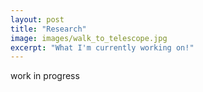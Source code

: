 ```yaml
---
layout: post
title: "Research"
image: images/walk_to_telescope.jpg
excerpt: "What I'm currently working on!"
---
```


work in progress
